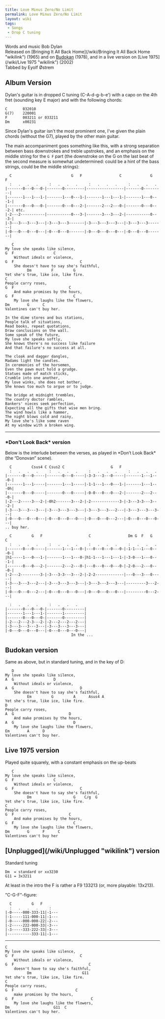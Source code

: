 ```yaml
---
title: Love Minus Zero/No Limit
permalink: Love Minus Zero/No Limit
layout: wiki
tags:
 - Songs
 - Drop C tuning
---
```


Words and music Bob Dylan  
Released on [Bringing It All Back
Home](/wiki/Bringing It All Back Home "wikilink") (1965) and on
[Budokan](/wiki/Budokan "wikilink") (1978), and in a live version on [Live
1975](/wiki/Live 1975 "wikilink") (2002)  
Tabbed by Eyolf Østrem

<h2 class="songversion">
Album Version

</h2>
Dylan's guitar is in dropped C tuning (C-A-d-g-b-e') with a capo on the
4th fret (sounding key E major) and with the following chords:

    C       032010
    G(7)    220001
    F       003211 or 033211
    Dm      x00231

Since Dylan's guitar isn't the most prominent one, I've given the plain
chords (without the G7), played by the other main guitar.

The main accompaniment goes something like this, with a strong
separation between bass downstrokes and treble upstrokes, and an
emphasis on the middle string for the `G F` part (the downstroke on the
G on the last beat of the second measure is somewhat undetermined: could
be a hint of the bass strings, could be the middle strings):

      C                           G   F                 C             G   F
      :   .   .   .     :   .   .   .     :   .   .   .     :   .   .   .
    |-------0---0---0-|-------0---------|-----------------|-------0---------|
    |-------1---1---1-|-------1---0---1-|-------1---1---1-|-------1---0---1-|
    |-------0---0---0-|-------0---0---2-|-------2---2---0-|-------0---0---2-| etc.
    |-2---2-----------|-----------0---3-|-------3---3---2-|-----------0---3-|
    |-3---3---3---3---|-3---3---3-------|-3---3---3---3---|-3---3---3-------|
    |-0---0---0---0---|-0---0---0-------|-0---0---0---0---|-0---0---0-------|

       C
    My love she speaks like silence,
    G  F                  C
        Without ideals or violence,
    G  F                              C
        She doesn't have to say she's faithful,
              Dm         F         G
    Yet she's true, like ice, like fire.
    C
    People carry roses,
    G  F                         C
        And make promises by the hours,
    G  F                           C
        My love she laughs like the flowers,
    Dm        G      C
    Valentines can't buy her.

    In the dime stores and bus stations,
    People talk of situations,
    Read books, repeat quotations,
    Draw conclusions on the wall.
    Some speak of the future,
    My love she speaks softly,
    She knows there's no success like failure
    And that failure's no success at all.

    The cloak and dagger dangles,
    Madams light the candles.
    In ceremonies of the horsemen,
    Even the pawn must hold a grudge.
    Statues made of match sticks,
    Crumble into one another,
    My love winks, she does not bother,
    She knows too much to argue or to judge.

    The bridge at midnight trembles,
    The country doctor rambles,
    Bankers' nieces seek perfection,
    Expecting all the gifts that wise men bring.
    The wind howls like a hammer,
    The night blows cold and rainy,
    My love she's like some raven
    At my window with a broken wing.

* * * * *

<h3>
*Don’t Look Back* version

</h3>
Below is the interlude between the verses, as played in *Don’t Look
Back* (the “Donovan” scene).

      C         Csus4 C Csus2 C                     G   F
      :   .   .   .     :   .   .   .     :   .   .   .     :   .   .   .
    |-------0---0-----|-------0---0-----|-3-3---3---0-----|-------1---1---0-|
    |-------1---1-----|-------1---1-----|-1-1---1---0---1-|-------1---1---0h|
    |-------0---0-----|-------0---0-----|-0-0---0---0---2-|-------2---2---0-|
    |-2---2-----3---2-|-0h2-------3---2-|-2-------------3-|-3---3-3---3---2-|
    |-3---3---3---3---|-3---3---3---3---|-3---3---3---2---|-3---3---3---3---|
    |-0---0---0---0---|-0---0---0---0---|-0---0---0---2---|-0---0---0---0---|
    .. buy her.

      C         G   F                     C                 Dm G  F   G   C
      :   .   .   .     :   .   .   .     :   .   .   .     :   .   .   .
    |-------0---0-----|-------1---1---0-|---0---0---0---0-|-1-1---1---0---0-|
    |h1-----1---0---1-|-------1---1---0-|h1-1---1---1---1-|-3-0---1---0---1-|
    |-------0---0---2-|-------2---2---0-|---0---0---0---0-|-2-0---2---0---0-|
    |-2---2---------3-|-3---3-3---3---2-|-2-2-------------|---0---3---0-----|
    |-3---3---3---2---|-3---3---3---3---|-3---3---3---3---|---------3---2---|
    |-0---0---0---2---|-0---0---0---0---|-0---0---0---0---|---------0---2---|

      :   .   .   .     :   .   .   .
    |-------0---0---0-|-------0---------|
    |-------1---1---1-|-------1---------|
    |-------0---0---0-|-------0---------|
    |-2---2---2-3---2-|-2---2---2---2---|
    |-3---3---3---3---|-3---3---3---3---|
    |-0---0---0---0---|-0---0---0---0---|
                                  In the ...

<h2 class="songversion">
Budokan version

</h2>
Same as above, but in standard tuning, and in the key of D:

       D
    My love she speaks like silence,
    A  G                  D
        Without ideals or violence,
    A  G                              D
        She doesn't have to say she's faithful,
              Em         G         A      Asus4 A
    Yet she's true, like ice, like fire.
    D
    People carry roses,
    A  G                         D
        And make promises by the hours,
    A  G                           D
        My love she laughs like the flowers,
    Em        A      D
    Valentines can't buy her.

<h2 class="songversion">
Live 1975 version

</h2>
Played quite squarely, with a constant emphasis on the up-beats

       C
    My love she speaks like silence,
    G  F                  C
        Without ideals or violence,
    G  F                              C
        She doesn't have to say she's faithful,
              Dm                   G    C/g  G
    Yet she's true, like ice, like fire.
    C
    People carry roses,
    G  F                         C
        And make promises by the hours,
    G  F                           C
        My love she laughs like the flowers,
    Dm        G      F      C
    Valentines can't buy her

<h2 class="songversion">
[Unplugged](/wiki/Unplugged "wikilink") version

</h2>
Standard tuning

    Dm  = standard or xx3230
    G11 = 3x3211

At least in the intro the F is rather a F9 133213 (or, more playable:
13x213).

"C-G-F"-figure:

      C         G   F
      :   .   .   .     :
    |-0-----000-333-11|-1---
    |-1-----111-000-11|-1---
    |-0-----000-000-22|-2---
    |-2-----222-000-33|-3---
    |-3-----333-222-33|-3---
    |-----------333-11|-1---

* * * * *

    C
    My love she speaks like silence,
    G  F                              C
        Without ideals or violence,
    G  F                                  C
        doesn't have to say she's faithful,
              Dm                       G11
    Yet she's true, like ice, like fire.
    C
    People carry roses,
    G  F                            C
        make promises by the hours,
    G  F                                   C
        My love she laughs like the flowers,
    Dm                    G11  C
    Valentines can't buy her.
